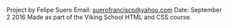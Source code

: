 Project by Felipe Suero
Email: suerofrancisco@yahoo.com
Date: September 2 2016
Made as part of the Viking School HTML and CSS course. 